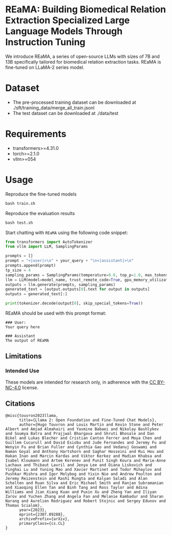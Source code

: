 # REaMA: Building Biomedical Relation Extraction Specialized Large Language Models Through Instruction Tuning


We introduce REaMA, a series of open-source LLMs with sizes of 7B and 13B specifically tailored for biomedical relation extraction tasks. REaMA is fine-tuned on LLaMA-2 series model. 


# Dataset
- The pre-processed training dataset can be downloaded at ./sft/training_data/merge_all_train.jsonl
- The test dataset can be downloaded at ./data/test

# Requirements
- transformers>=4.31.0 
- torch>=2.1.0
- vllm>=054

# Usage

Reproduce the fine-tuned models
```python
bash train.sh
```

Reproduce the evaluation results
```python
bash test.sh
```


Start chatting with `REaMA` using the following code snippet:

```python
from transformers import AutoTokenizer
from vllm import LLM, SamplingParams

prompts = []
prompt = "<|user|>\n" + your_query + "\n<|assistant|>\n" 
prompts.append(prompt)
tp_size = 4   
sampling_params = SamplingParams(temperature=0.0, top_p=1.0, max_tokens=1024, stop = ["\nInput", "USER:", "USER", "ASSISTANT:", "ASSISTANT"])
llm = LLM(model=model_name, trust_remote_code=True, gpu_memory_utilization=0.8, tensor_parallel_size=tp_size)
outputs = llm.generate(prompts, sampling_params)
generated_text = [output.outputs[0].text for output in outputs]
outputs = generated_text[:]

print(tokenizer.decode(output[0], skip_special_tokens=True))
```

REaMA should be used with this prompt format:
```
### User:
Your query here

### Assistant
The output of REaMA
```


## Limitations

### Intended Use

These models are intended for research only, in adherence with the [CC BY-NC-4.0](https://creativecommons.org/licenses/by-nc/4.0/) license.


## Citations

```bibtext
@misc{touvron2023llama,
      title={Llama 2: Open Foundation and Fine-Tuned Chat Models}, 
      author={Hugo Touvron and Louis Martin and Kevin Stone and Peter Albert and Amjad Almahairi and Yasmine Babaei and Nikolay Bashlykov and Soumya Batra and Prajjwal Bhargava and Shruti Bhosale and Dan Bikel and Lukas Blecher and Cristian Canton Ferrer and Moya Chen and Guillem Cucurull and David Esiobu and Jude Fernandes and Jeremy Fu and Wenyin Fu and Brian Fuller and Cynthia Gao and Vedanuj Goswami and Naman Goyal and Anthony Hartshorn and Saghar Hosseini and Rui Hou and Hakan Inan and Marcin Kardas and Viktor Kerkez and Madian Khabsa and Isabel Kloumann and Artem Korenev and Punit Singh Koura and Marie-Anne Lachaux and Thibaut Lavril and Jenya Lee and Diana Liskovich and Yinghai Lu and Yuning Mao and Xavier Martinet and Todor Mihaylov and Pushkar Mishra and Igor Molybog and Yixin Nie and Andrew Poulton and Jeremy Reizenstein and Rashi Rungta and Kalyan Saladi and Alan Schelten and Ruan Silva and Eric Michael Smith and Ranjan Subramanian and Xiaoqing Ellen Tan and Binh Tang and Ross Taylor and Adina Williams and Jian Xiang Kuan and Puxin Xu and Zheng Yan and Iliyan Zarov and Yuchen Zhang and Angela Fan and Melanie Kambadur and Sharan Narang and Aurelien Rodriguez and Robert Stojnic and Sergey Edunov and Thomas Scialom},
      year={2023},
      eprint={2307.09288},
      archivePrefix={arXiv},
      primaryClass={cs.CL}
}
```

